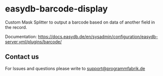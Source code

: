 # easydb-barcode-display
Custom Mask Splitter to output a barcode based on data of another field in the record.

Documentation: https://docs.easydb.de/en/sysadmin/configuration/easydb-server.yml/plugins/barcode/

## Contact us

For Issues and questions please write to support@programmfabrik.de
